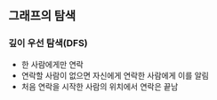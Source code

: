## 그래프의 탐색

### 깊이 우선 탐색(DFS)

- 한 사람에게만 연락
- 연락할 사람이 없으면 자신에게 연락한 사람에게 이를 알림
- 처음 연락을 시작한 사람의 위치에서 연락은 끝남
